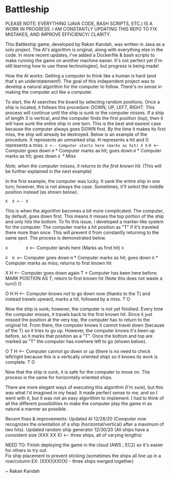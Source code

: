 # Battleship
PLEASE NOTE: EVERYTHING (JAVA CODE, BASH SCRIPTS, ETC.) IS A WORK IN PROGRESS. I AM CONSTANTLY UPDATING THIS REPO TO FIX MISTAKES, AND IMPROVE EFFICIENCY/ CLARITY. 

This Battleship game, developed by Rakan Kandah, was written in Java as a solo project. 
The AI's algorithm is original, along with everything else in the code. In more recent updates, I've added a Dockerfile & bash scripts to make running the game on another 
machine easier. It's not perfect yet (I'm still learning how to use these technologies), but progress is being made! 

How the AI works: 
Getting a computer to think like a human is hard (and that's an understatement!). 
The goal of this independent project was to develop a natural algorithm for the computer to follow. There's no sense in making the computer act like a computer.


To start, the AI searches the board by selecting random positions. Once a ship is located, it follows this procedure: DOWN, UP, LEFT, RIGHT. 
This process will continue until the ship is sunk or the computer misses. 
If a ship of length 3 is vertical, and the computer finds the first position (top), then it will have sunk the entire ship in one turn.
This is the best and easiest case because the computer always goes DOWN first. By the time it makes its first miss, the ship will already be destroyed. 
Below is an example of the procedure. X represents an unmarked ship. H represents a hit and O represents a miss.
`
X <-- Computer starts here (marks as hit)
X
X
`
`H `<-- Computer goes down
`H` * Computer marks as hit; goes down
`H` * Computer marks as hit; goes down
`O `* Miss

*Note, when the computer misses, it returns to the first known hit.* (This will be further explained in the next example)

In the first example, the computer was lucky. It sank the entire ship in one turn; however, this is not always the case. 
Sometimes, it'll select the middle position instead (as shown below).

`X 
X <--
X `

This is when the algorithm becomes a bit more complicated. The computer, by default, goes down first. 
This means it misses the top portion of the ship and only hits the bottom. 
To fix this issue, I developed a marker-like system for the computer. The computer marks a hit position as "T" if it's traveled there more than once. 
This will prevent it from constantly returning to the same spot. The process is demonstrated below.

`X       
X` <-- Computer lands here (Marks as first hit)
`X`

`X 
H `<-- Computer goes down
`H` * Computer marks as hit; goes down
`O` * Computer marks as miss; returns to first known hit

X 
H <-- Computer goes down again 
T * Computer has been here before; MARK POSITION AS T; return to first known hit (Note this does not waste a turn!)
O

O
H 
H <-- Computer knows not to go down now (thanks to the T) and instead travels upward, marks a hit, followed by a miss. 
T
O

Now the ship is sunk; however, the computer is not yet finished. Every time the computer misses, it travels back to the first known hit. 
Since it just missed the position at the very top, the computer has to return to the original hit. 
From there, the computer knows it cannot travel down (because of the T) so it tries to go up. However, the computer knows it's been up before, so it marks that
position as a "T". Once the bottom and top are marked as "T" the computer has nowhere left to go (shown below). 


O
T 
H <-- Computer cannot go down or up (there is no need to check left/right because this is a vertically oriented ship) so it knows its work is complete.
T
O

Now that the ship is sunk, it is safe for the computer to move on.
The process is the same for horizontally oriented ships. 

There are more elegant ways of executing this algorithm (I'm sure), but this was what I'd imagined in my head. It made perfect sense to me, and so I went with it, but it was not an easy algorithim to implement. I had to think of all the different possibilities to make the computer play the game in as natural a manner as possible. 

Recent fixes & improvements:
  Updated AI 12/28/20 (Computer now recognizes the orientation of a ship (horizontal/vertical) after a maximum of two hits). 
  Updated random ship generator 12/30/20 (All ships have a consistent size (XXX XX X) <-- three ships, all of varying lengths)
  
 NEED TO: 
  Finish deploying the game in the cloud (AWS ; EC2) so it's easier for others to try out.  
  Fix ship placement to prevent sticking (sometimes the ships all line up in a row/column EX: (XXX)(XX)(X) - three ships merged together) 

~ Rakan Kandah
